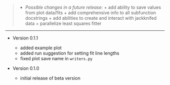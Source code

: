 <!---
  Created by Zechariah Gelzer (University of Iowa) on 2015-03-30.
  Copyright (C) 2015 Zechariah Gelzer.
 
  This program is free software: you can redistribute it and/or modify it under
  the terms of the GNU General Public License as published by the Free Software
  Foundation, either version 3 of the License, or any later version (see
  <http://www.gnu.org/licenses/>).
 
  This program is distributed in the hope that it will be useful, but WITHOUT
  ANY WARRANTY; without even the implied warranty of MERCHANTABILITY or FITNESS
  FOR A PARTICULAR PURPOSE. See the GNU General Public License for more details.
-->

> + *Possible changes in a future release:*
    + add ability to save values from plot data/fits
    + add comprehensive info to all subfunction docstrings
    + add abilities to create and interact with jackknifed data
    + parallelize least squares fitter

---

<!---
+ Version 0.2.0
  + added ability to save values from plot data/fits to formatted `.dat` files
  + changed handling of `.dat` headers
  + added example `result*.dat` files
  + added comprehensive info to all subfunction docstrings
-->

+ Version 0.1.1
  + added example plot
  + added run suggestion for setting fit line lengths
  + fixed plot save name in `writers.py`

+ Version 0.1.0
  + initial release of beta version
